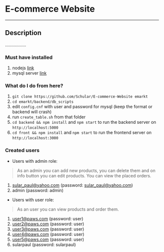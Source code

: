 # E-commerce Website
---
## Description
.................

### Must have installed

1. nodejs [link](https://nodejs.org/en/)
2. mysql server [link](https://dev.mysql.com/downloads/mysql/)

### What do I do from here?

1. `git clone https://github.com/Schular/E-commerce-Website emarkt`
2. `cd emarkt/backend/db_scripts`
3. edit `config.cnf` with user and password for mysql (keep the format or backend will crash)
4. run `create_table.sh` from that folder
5. `cd backend && npm install` and `npm start` to run the backend server on `http://localhost:5000`
6. `cd front && npm install` and `npm start` to run the frontend server on `http://localhost:3000`

### Created users
* Users with admin role:
> As an admin you can add new products, you can delete them and on info button you can edit products.
> You can view the placed orders.
1. sular_paul@yahoo.com (password: sular_paul@yahoo.com)
2. admin (password: admin)

* Users with user role:
> As an user you can view products and order them.
1. user1@paws.com (password: user)
2. user2@paws.com (password: user)
3. user3@paws.com (password: user)
4. user4@paws.com (password: user)
5. user5@paws.com (password: user)
6. sularpaul (password: sularpaul)